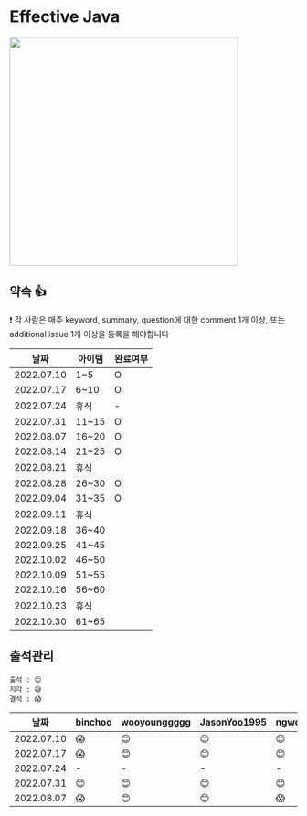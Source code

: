 # Effective Java

<img src="https://user-images.githubusercontent.com/19742896/177043817-4a5b7885-1abb-4115-a81b-b28866e9036c.png" width="400"/>

## 약속 👍
❗ 각 사람은 매주 keyword, summary, question에 대한 comment 1개 이상, 또는 additional issue 1개 이상을 등록을 해야합니다

|날짜|아이템|완료여부|
|------|---|---|
|2022.07.10|1~5|O|
|2022.07.17|6~10|O|
|2022.07.24|휴식|-|
|2022.07.31|11~15|O|
|2022.08.07|16~20|O|
|2022.08.14|21~25|O|
|2022.08.21|휴식||
|2022.08.28|26~30|O|
|2022.09.04|31~35|O|
|2022.09.11|휴식||
|2022.09.18|36~40||
|2022.09.25|41~45||
|2022.10.02|46~50||
|2022.10.09|51~55||
|2022.10.16|56~60||
|2022.10.23|휴식||
|2022.10.30|61~65||

## 출석관리

```
출석 : 😊
지각 : 😅
결석 : 😱
```

|날짜|binchoo|wooyounggggg|JasonYoo1995|ngwoon|
|---|---|---|---|---|
|2022.07.10|😱|😊|😊|😊|
|2022.07.17|😱|😊|😊|😊|
|2022.07.24|-|-|-|-|
|2022.07.31|😊|😊|😊|😊|
|2022.08.07|😱|😊|😊|😱|

